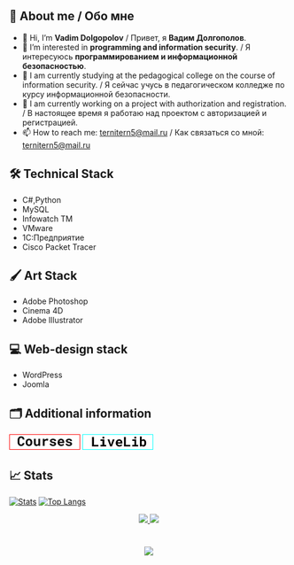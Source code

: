 ## 📎 About me / Обо мне 

- 👋 Hi, I’m **Vadim Dolgopolov** / Привет, я **Вадим Долгополов**.
- 👀 I’m interested in **programming and information security**. / Я интересуюсь **программированием и информационной безопасностью**.
- 💼 I am currently studying at the pedagogical college on the course of information security. / Я сейчас учусь в педагогическом колледже по курсу информационной безопасности.
- 🧠 I am currently working on a project with authorization and registration. / В настоящее время я работаю над проектом с авторизацией и регистрацией.
- 📫 How to reach me: ternitern5@mail.ru / Как связаться со мной: ternitern5@mail.ru

## 🛠 Technical Stack 
*   C#,Python
*   MySQL
*   Infowatch TM
*   VMware
*   1C:Предприятие
*   Cisco Packet Tracer 
## 🖌 Art Stack 
*   Adobe Photoshop
*   Cinema 4D
*   Adobe Illustrator
## 💻 Web-design stack 
*   WordPress
*   Joomla
## 🗂 Additional information
[![click me](https://github.com/begottten/begottten/blob/main/assets/Courss.jpg)](https://github.com/begottten/begottten/blob/main/README%20My%20Courses%20.md)
[![click me](https://github.com/begottten/begottten/blob/main/assets/livelib.jpg)](https://www.livelib.ru/reader/begotten)

## 📈 Stats
[![Stats](https://github-readme-stats.vercel.app/api?username=begottten)](https://github.com/anuraghazra/github-readme-stats)
[![Top Langs](https://github-readme-stats.vercel.app/api/top-langs/?username=begottten)](https://github.com/anuraghazra/github-readme-stats)
<p align='center'>
   <a href="https://www.vk.com/vdmdlg/">
       <img src="https://img.shields.io/badge/вконтакте-%232E87FB.svg?&style=for-the-badge&logo=vk&logoColor=white"/>
   <a href="https://www.instagram.com/vdmdlg/">
       <img src="https://img.shields.io/badge/Instagram-E4405F?style=for-the-badge&logo=instagram&logoColor=white"/>
<div align="center" style="margin: 40px 0">
   <a href="https://github.com/begottten/github-profile-views-counter">
       <img width="175px" src="https://komarev.com/ghpvc/?username=begottten&color=DE002D">
   </a>
</div>
      



      
      


